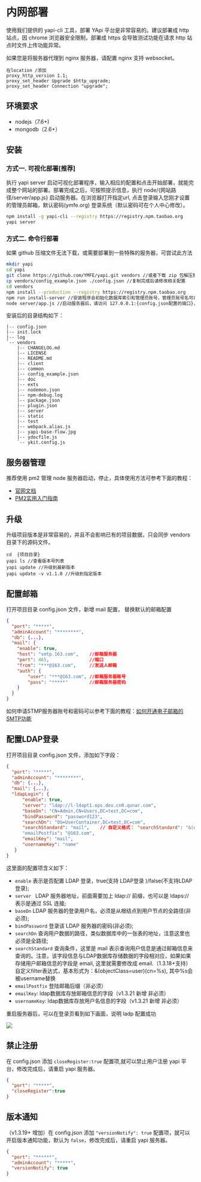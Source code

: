 # 内网部署
使用我们提供的 yapi-cli 工具，部署 YApi 平台是非常容易的。建议部署成 http 站点，因 chrome 浏览器安全限制，部署成 https 会导致测试功能在请求 http 站点时文件上传功能异常。

如果您是将服务器代理到 nginx 服务器，请配置 nginx 支持 websocket。
```
在location /添加
proxy_http_version 1.1;
proxy_set_header Upgrade $http_upgrade;
proxy_set_header Connection "upgrade";
```

## 环境要求
* nodejs（7.6+)
* mongodb（2.6+）


## 安装
### 方式一. 可视化部署[推荐]
执行 yapi server 启动可视化部署程序，输入相应的配置和点击开始部署，就能完成整个网站的部署。部署完成之后，可按照提示信息，执行 node/{网站路径/server/app.js} 启动服务器。在浏览器打开指定url, 点击登录输入您刚才设置的管理员邮箱，默认密码(ymfe.org) 登录系统（默认密码可在个人中心修改）。
```bash
npm install -g yapi-cli --registry https://registry.npm.taobao.org
yapi server
``` 
### 方式二. 命令行部署

如果 github 压缩文件无法下载，或需要部署到一些特殊的服务器，可尝试此方法

```bash
mkdir yapi
cd yapi
git clone https://github.com/YMFE/yapi.git vendors //或者下载 zip 包解压到 vendors 目录
cp vendors/config_example.json ./config.json //复制完成后请修改相关配置
cd vendors
npm install --production --registry https://registry.npm.taobao.org
npm run install-server //安装程序会初始化数据库索引和管理员账号，管理员账号名可在 config.json 配置
node server/app.js //启动服务器后，请访问 127.0.0.1:{config.json配置的端口}，初次运行会有个编译的过程，请耐心等候
```

安装后的目录结构如下：

```
|-- config.json
|-- init.lock
|-- log
`-- vendors
    |-- CHANGELOG.md
    |-- LICENSE
    |-- README.md
    |-- client
    |-- common
    |-- config_example.json
    |-- doc
    |-- exts
    |-- nodemon.json
    |-- npm-debug.log
    |-- package.json
    |-- plugin.json
    |-- server
    |-- static
    |-- test
    |-- webpack.alias.js
    |-- yapi-base-flow.jpg
    |-- ydocfile.js
    `-- ykit.config.js
```

## 服务器管理

推荐使用 pm2 管理 node 服务器启动，停止，具体使用方法可参考下面的教程：
* <a href="http://pm2.keymetrics.io/docs/usage/quick-start/" target="_blank">官网文档</a>
* <a href="http://imweb.io/topic/57c8cbb27f226f687b365636" target="_blank">PM2实用入门指南</a> 

## 升级
升级项目版本是非常容易的，并且不会影响已有的项目数据，只会同步 vendors 目录下的源码文件。

    cd  {项目目录}
    yapi ls //查看版本号列表
    yapi update //升级到最新版本
    yapi update -v v1.1.0 //升级到指定版本

## 配置邮箱
打开项目目录 config.json 文件，新增 mail 配置， 替换默认的邮箱配置
```json
{
  "port": "*****",
  "adminAccount": "********",
  "db": {...},
  "mail": {
    "enable": true,
    "host": "smtp.163.com",    //邮箱服务器
    "port": 465,               //端口
    "from": "***@163.com",     //发送人邮箱
    "auth": {
        "user": "***@163.com", //邮箱服务器账号
        "pass": "*****"        //邮箱服务器密码
    }
  }
}
```
如何申请STMP服务器账号和密码可以参考下面的教程：<a href="https://jingyan.baidu.com/article/fdbd42771da9b0b89e3f48a8.html" target="_blank">如何开通电子邮箱的SMTP功能</a>


## 配置LDAP登录
     
打开项目目录 config.json 文件，添加如下字段：   

```json
{
  "port": "*****",
  "adminAccount": "********",
  "db": {...},
  "mail": {...},
  "ldapLogin": {
      "enable": true,
      "server": "ldap://l-ldapt1.ops.dev.cn0.qunar.com",
      "baseDn": "CN=Admin,CN=Users,DC=test,DC=com",
      "bindPassword": "password123",
      "searchDn": "OU=UserContainer,DC=test,DC=com",
      "searchStandard": "mail",    // 自定义格式： "searchStandard": "&(objectClass=user)(cn=%s)"
      "emailPostfix": "@163.com",
      "emailKey": "mail",
      "usernameKey": "name"
   }
}

```   
这里面的配置项含义如下：  

- `enable` 表示是否配置 LDAP 登录，true(支持 LDAP登录 )/false(不支持LDAP登录);
- `server ` LDAP 服务器地址，前面需要加上 ldap:// 前缀，也可以是 ldaps:// 表示是通过 SSL 连接;
- `baseDn` LDAP 服务器的登录用户名，必须是从根结点到用户节点的全路径(非必须);
- `bindPassword` 登录该 LDAP 服务器的密码(非必须);
- `searchDn` 查询用户数据的路径，类似数据库中的一张表的地址，注意这里也必须是全路径;
- `searchStandard` 查询条件，这里是 mail 表示查询用户信息是通过邮箱信息来查询的。注意，该字段信息与LDAP数据库存储数据的字段相对应，如果如果存储用户邮箱信息的字段是 email,  这里就需要修改成 email.（1.3.18+支持）自定义filter表达式，基本形式为：&(objectClass=user)(cn=%s), 其中%s会被username替换
- `emailPostfix` 登陆邮箱后缀（非必须）
- `emailKey`: ldap数据库存放邮箱信息的字段（v1.3.21 新增 非必须）
- `usernameKey`: ldap数据库存放用户名信息的字段（v1.3.21 新增 非必须）


重启服务器后，可以在登录页看到如下画面，说明 ladp 配置成功

<img src="./ldap.png" />


## 禁止注册
在 config.json 添加 `closeRegister:true` 配置项,就可以禁止用户注册 yapi 平台，修改完成后，请重启 yapi 服务器。

```json
{
  "port": "*****",
  "closeRegister":true
}

```

## 版本通知
（v1.3.19+ 增加）在 config.json 添加 `"versionNotify": true` 配置项，就可以开启版本通知功能，默认为 `false`，修改完成后，请重启 yapi 服务器。

```json
{
  "port": "******",
  "adminAccount": "*****",
  "versionNotify": true
}

```